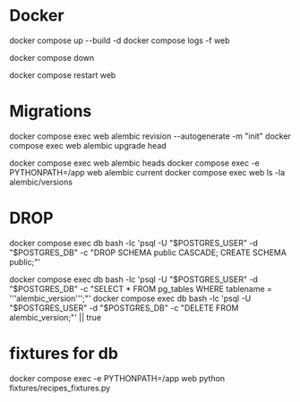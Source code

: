 # Docker
docker compose up --build -d
docker compose logs -f web

docker compose down

docker compose restart web

# Migrations
docker compose exec web alembic revision --autogenerate -m "init"
docker compose exec web alembic upgrade head

docker compose exec web alembic heads
docker compose exec -e PYTHONPATH=/app web alembic current
docker compose exec web ls -la alembic/versions

# DROP
docker compose exec db bash -lc 'psql -U "$POSTGRES_USER" -d "$POSTGRES_DB" -c "DROP SCHEMA public CASCADE; CREATE SCHEMA public;"'

docker compose exec db bash -lc 'psql -U "$POSTGRES_USER" -d "$POSTGRES_DB" -c "SELECT * FROM pg_tables WHERE tablename = '\''alembic_version'\'';"'
docker compose exec db bash -lc 'psql -U "$POSTGRES_USER" -d "$POSTGRES_DB" -c "DELETE FROM alembic_version;"' || true



# fixtures for db
docker compose exec -e PYTHONPATH=/app web python fixtures/recipes_fixtures.py








